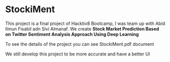# StockiMent

This project is a final project of Hacktiv8 Bootcamp, I was team up with Abid Ilmun Fisabil adn Sivi Almanaf. We create **Stock Market Prediction Based on Twitter Sentiment Analysis Approach Using Deep Learning** 

To see the details of the project you can see StockiMent.pdf document

We still develop this project to be more accurate and have a better UI
